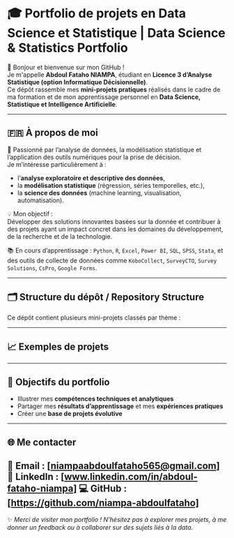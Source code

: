 # 🎓 Portfolio de projets en Data Science et Statistique | Data Science & Statistics Portfolio

👋 Bonjour et bienvenue sur mon GitHub !  
Je m'appelle **Abdoul Fataho NIAMPA**, étudiant en **Licence 3 d’Analyse Statistique (option Informatique Décisionnelle)**.  
Ce dépôt rassemble mes **mini-projets pratiques** réalisés dans le cadre de ma formation et de mon apprentissage personnel en **Data Science, Statistique et Intelligence Artificielle**.

---

## 🇫🇷 À propos de moi

🎯 Passionné par l’analyse de données, la modélisation statistique et l’application des outils numériques pour la prise de décision.  
Je m’intéresse particulièrement à :
- l’**analyse exploratoire et descriptive des données**,  
- la **modélisation statistique** (régression, séries temporelles, etc.),  
- la **science des données** (machine learning, visualisation, automatisation).  

💡 Mon objectif :  
Développer des solutions innovantes basées sur la donnée et contribuer à des projets ayant un impact concret dans les domaines du développement, de la recherche et de la technologie.

📚 En cours d’apprentissage :
`Python`, `R`, `Excel`, `Power BI`, `SQL`, `SPSS`, `Stata`, et des outils de collecte de données comme `KoboCollect`, `SurveyCTO`, `Survey Solutions`, `CsPro`, `Google Forms`.

---


## 🗂️ Structure du dépôt / Repository Structure

Ce dépôt contient plusieurs mini-projets classés par thème :


---

## 📈 Exemples de projets 


---

## 🧠 Objectifs du portfolio

- Illustrer mes **compétences techniques et analytiques**  
- Partager mes **résultats d’apprentissage** et mes **expériences pratiques**  
- Créer une **base de projets évolutive** 

---

## 🌐 Me contacter

📩 **Email** : [niampaabdoulfataho565@gmail.com]  
💼 **LinkedIn** : [www.linkedin.com/in/abdoul-fataho-niampa]
💻 **GitHub** : [https://github.com/niampa-abdoulfataho]
---

✨ *Merci de visiter mon portfolio ! N’hésitez pas à explorer mes projets, à me donner un feedback ou à collaborer sur des sujets liés à la data.*  


